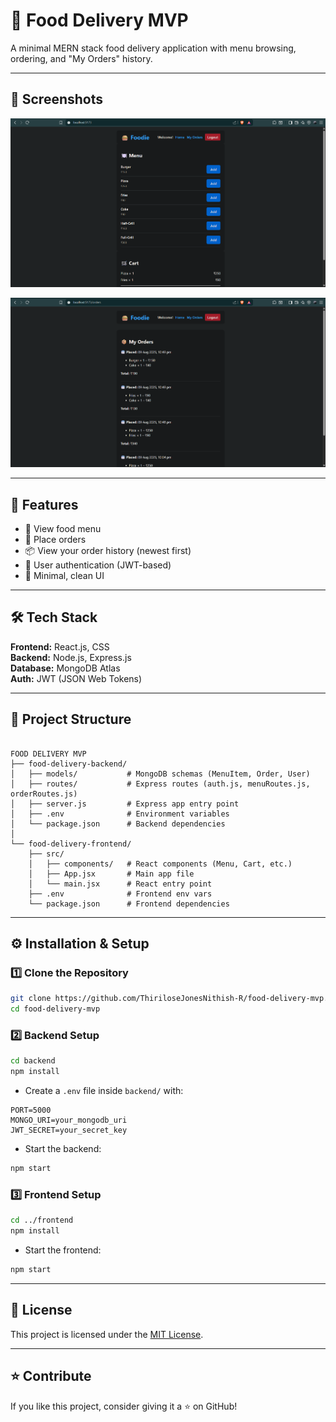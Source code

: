 # 🍔 Food Delivery MVP

A minimal MERN stack food delivery application with menu browsing, ordering, and "My Orders" history.

---

## 📸 Screenshots

![Menu Page](https://github.com/ThiriloseJonesNithish-R/food-delivery-mvp/blob/eaf0ca466f8b59a6d8b885364633b6eeb8f87f56/Screenshots/Menu.png)

![Order History](https://github.com/ThiriloseJonesNithish-R/food-delivery-mvp/blob/eaf0ca466f8b59a6d8b885364633b6eeb8f87f56/Screenshots/Orders.png)

---

## 🚀 Features
- 📜 View food menu
- 🛒 Place orders
- 📦 View your order history (newest first)
- 🔐 User authentication (JWT-based)
- 🎨 Minimal, clean UI

---

## 🛠 Tech Stack
**Frontend:** React.js, CSS  
**Backend:** Node.js, Express.js  
**Database:** MongoDB Atlas  
**Auth:** JWT (JSON Web Tokens)

---

## 📂 Project Structure
```

FOOD DELIVERY MVP
├── food-delivery-backend/
│   ├── models/           # MongoDB schemas (MenuItem, Order, User)
│   ├── routes/           # Express routes (auth.js, menuRoutes.js, orderRoutes.js)
│   ├── server.js         # Express app entry point
│   ├── .env              # Environment variables
│   └── package.json      # Backend dependencies
│
└── food-delivery-frontend/
    ├── src/
    │   ├── components/   # React components (Menu, Cart, etc.)
    │   ├── App.jsx       # Main app file
    │   └── main.jsx      # React entry point
    ├── .env              # Frontend env vars
    └── package.json      # Frontend dependencies

````

---

## ⚙️ Installation & Setup

### 1️⃣ Clone the Repository
```bash
git clone https://github.com/ThiriloseJonesNithish-R/food-delivery-mvp.git
cd food-delivery-mvp
````

### 2️⃣ Backend Setup

```bash
cd backend
npm install
```

* Create a `.env` file inside `backend/` with:

```env
PORT=5000
MONGO_URI=your_mongodb_uri
JWT_SECRET=your_secret_key
```

* Start the backend:

```bash
npm start
```

### 3️⃣ Frontend Setup

```bash
cd ../frontend
npm install
```

* Start the frontend:

```bash
npm start
```

---

## 📜 License

This project is licensed under the [MIT License](LICENSE).

---

## ⭐ Contribute

If you like this project, consider giving it a ⭐ on GitHub!
